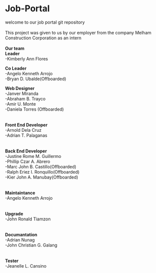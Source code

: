 # Job-Portal

welcome to our job portal git repository
<br><br>
This project was given to us by our employer from the company Melham Construction Corporation as an intern
<br><br>
**Our team**
<br>
**Leader**<br>
-Kimberly Ann Flores 

**Co Leader**<br>
-Angelo Kenneth Arrojo<br>
-Bryan D. Ubalde(Offboarded)<br>

**Web Designer**<br>
-Janver Miranda<br>
-Abraham B. Trayco<br>
-Amir U. Monte <br>
-Daniela Torres (Offboarded)<br>
<br>
<br>
**Front End Developer**<br>
-Arnold Dela Cruz<br>
-Adrian T. Palaganas<br>
<br>
<br>
**Back End Developer**<br>
-Justine Rome M. Guillermo<br>
-Phillip Czar A. Abrero<br>
-Marc John B. Castillo(Offboarded)<br>
-Ralph Eriez I. Ronquillo(Offboarded)<br>
-Kier John A. Manubay(Offboarded)<br>
<br>
<br>
**Maintaintance**<br>
-Angelo Kenneth Arrojo<br>
<br>
<br>
**Upgrade**<br>
-John Ronald Tiamzon<br>
<br>
<br>
**Documantation**<br>
-Adrian Nunag<br>
-John Christian G. Galang<br>
<br>
<br>
**Tester**<br>
-Jeanelle L. Cansino<br>

<br>
<br>
<br>

